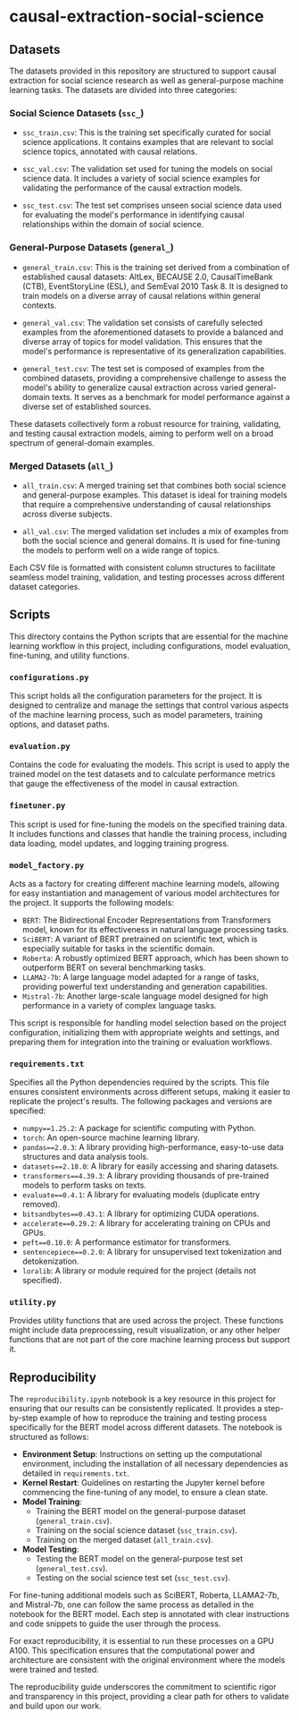 # causal-extraction-social-science

## Datasets

The datasets provided in this repository are structured to support causal extraction for social science research as well as general-purpose machine learning tasks. The datasets are divided into three categories:

### Social Science Datasets (`ssc_`)

- `ssc_train.csv`: This is the training set specifically curated for social science applications. It contains examples that are relevant to social science topics, annotated with causal relations.

- `ssc_val.csv`: The validation set used for tuning the models on social science data. It includes a variety of social science examples for validating the performance of the causal extraction models.

- `ssc_test.csv`: The test set comprises unseen social science data used for evaluating the model's performance in identifying causal relationships within the domain of social science.

### General-Purpose Datasets (`general_`)

- `general_train.csv`: This is the training set derived from a combination of established causal datasets: AltLex, BECAUSE 2.0, CausalTimeBank (CTB), EventStoryLine (ESL), and SemEval 2010 Task 8. It is designed to train models on a diverse array of causal relations within general contexts.

- `general_val.csv`: The validation set consists of carefully selected examples from the aforementioned datasets to provide a balanced and diverse array of topics for model validation. This ensures that the model's performance is representative of its generalization capabilities.

- `general_test.csv`: The test set is composed of examples from the combined datasets, providing a comprehensive challenge to assess the model's ability to generalize causal extraction across varied general-domain texts. It serves as a benchmark for model performance against a diverse set of established sources.

These datasets collectively form a robust resource for training, validating, and testing causal extraction models, aiming to perform well on a broad spectrum of general-domain examples.

### Merged Datasets (`all_`)

- `all_train.csv`: A merged training set that combines both social science and general-purpose examples. This dataset is ideal for training models that require a comprehensive understanding of causal relationships across diverse subjects.

- `all_val.csv`: The merged validation set includes a mix of examples from both the social science and general domains. It is used for fine-tuning the models to perform well on a wide range of topics.

Each CSV file is formatted with consistent column structures to facilitate seamless model training, validation, and testing processes across different dataset categories.

## Scripts

This directory contains the Python scripts that are essential for the machine learning workflow in this project, including configurations, model evaluation, fine-tuning, and utility functions.

### `configurations.py`

This script holds all the configuration parameters for the project. It is designed to centralize and manage the settings that control various aspects of the machine learning process, such as model parameters, training options, and dataset paths.

### `evaluation.py`

Contains the code for evaluating the models. This script is used to apply the trained model on the test datasets and to calculate performance metrics that gauge the effectiveness of the model in causal extraction.

### `finetuner.py`

This script is used for fine-tuning the models on the specified training data. It includes functions and classes that handle the training process, including data loading, model updates, and logging training progress.

### `model_factory.py`

Acts as a factory for creating different machine learning models, allowing for easy instantiation and management of various model architectures for the project. It supports the following models:

- `BERT`: The Bidirectional Encoder Representations from Transformers model, known for its effectiveness in natural language processing tasks.
- `SciBERT`: A variant of BERT pretrained on scientific text, which is especially suitable for tasks in the scientific domain.
- `Roberta`: A robustly optimized BERT approach, which has been shown to outperform BERT on several benchmarking tasks.
- `LLAMA2-7b`: A large language model adapted for a range of tasks, providing powerful text understanding and generation capabilities.
- `Mistral-7b`: Another large-scale language model designed for high performance in a variety of complex language tasks.

This script is responsible for handling model selection based on the project configuration, initializing them with appropriate weights and settings, and preparing them for integration into the training or evaluation workflows.

### `requirements.txt`

Specifies all the Python dependencies required by the scripts. This file ensures consistent environments across different setups, making it easier to replicate the project's results. The following packages and versions are specified:
- `numpy==1.25.2`: A package for scientific computing with Python.
- `torch`: An open-source machine learning library.
- `pandas==2.0.3`: A library providing high-performance, easy-to-use data structures and data analysis tools.
- `datasets==2.18.0`: A library for easily accessing and sharing datasets.
- `transformers==4.39.3`: A library providing thousands of pre-trained models to perform tasks on texts.
- `evaluate==0.4.1`: A library for evaluating models (duplicate entry removed).
- `bitsandbytes==0.43.1`: A library for optimizing CUDA operations.
- `accelerate==0.29.2`: A library for accelerating training on CPUs and GPUs.
- `peft==0.10.0`: A performance estimator for transformers.
- `sentencepiece==0.2.0`: A library for unsupervised text tokenization and detokenization.
- `loralib`: A library or module required for the project (details not specified).

### `utility.py`

Provides utility functions that are used across the project. These functions might include data preprocessing, result visualization, or any other helper functions that are not part of the core machine learning process but support it.

## Reproducibility

The `reproducibility.ipynb` notebook is a key resource in this project for ensuring that our results can be consistently replicated. It provides a step-by-step example of how to reproduce the training and testing process specifically for the BERT model across different datasets. The notebook is structured as follows:

- **Environment Setup**: Instructions on setting up the computational environment, including the installation of all necessary dependencies as detailed in `requirements.txt`.
- **Kernel Restart**: Guidelines on restarting the Jupyter kernel before commencing the fine-tuning of any model, to ensure a clean state.
- **Model Training**:
  - Training the BERT model on the general-purpose dataset (`general_train.csv`).
  - Training on the social science dataset (`ssc_train.csv`).
  - Training on the merged dataset (`all_train.csv`).
- **Model Testing**:
  - Testing the BERT model on the general-purpose test set (`general_test.csv`).
  - Testing on the social science test set (`ssc_test.csv`).

For fine-tuning additional models such as SciBERT, Roberta, LLAMA2-7b, and Mistral-7b, one can follow the same process as detailed in the notebook for the BERT model. Each step is annotated with clear instructions and code snippets to guide the user through the process.

For exact reproducibility, it is essential to run these processes on a GPU A100. This specification ensures that the computational power and architecture are consistent with the original environment where the models were trained and tested.

The reproducibility guide underscores the commitment to scientific rigor and transparency in this project, providing a clear path for others to validate and build upon our work.



